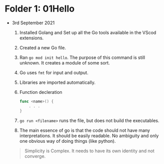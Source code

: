 # Folder 1: 01Hello

* 3rd September 2021
    
    1. Installed Golang and Set up all the Go tools available in the VScod extensions.
    2. Created a new Go file.
    3. Ran `go mod init hello`. The purpose of this command is still unknown. It creates a module of some sort.
    4. Go uses `fmt` for input and output.
    5. Libraries are imported automatically.
    6. Function decleration

        ```go
        func <name>() {
            . . . 
        }
        ```
    7. `go run <filename>` runs the file, but does not build the executables.
    8. The main essence of go is that the code should not have many interpretations. It should be easily readable. No 
    ambiguity and only one obvious way of doing things (like python).
    
    > Simplicity is Complex. It needs to have its own identity and not converge.

    